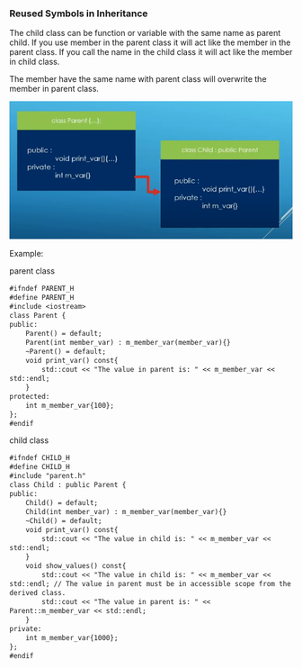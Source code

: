 ### Reused Symbols in Inheritance

The child class can be function or variable with the same name as parent child. If you use member in the parent class it will act like the member in the parent class. If you call the name in the child class it will act like the member in child class.

The member have the same name with parent class will overwrite the member in parent class.

![cap](./cap.png)

Example:

parent class

	#ifndef PARENT_H
	#define PARENT_H
	#include <iostream>
	class Parent {
	public:
		Parent() = default;
		Parent(int member_var) : m_member_var(member_var){}
		~Parent() = default;
		void print_var() const{
			std::cout << "The value in parent is: " << m_member_var << std::endl;
		}
	protected:
		int m_member_var{100};
	};
	#endif

child class

	#ifndef CHILD_H
	#define CHILD_H
	#include "parent.h"
	class Child : public Parent {
	public:
		Child() = default;
		Child(int member_var) : m_member_var(member_var){}
		~Child() = default;
		void print_var() const{
			std::cout << "The value in child is: " << m_member_var << std::endl;
		}
		void show_values() const{
			std::cout << "The value in child is: " << m_member_var << std::endl; // The value in parent must be in accessible scope from the derived class.
			std::cout << "The value in parent is: " << Parent::m_member_var << std::endl;
		}
	private:
		int m_member_var{1000};
	};
	#endif
